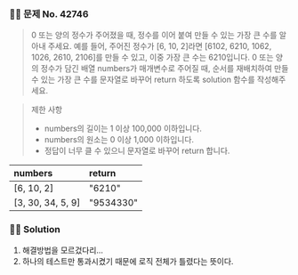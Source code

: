 ### 🧑‍💻 문제 No. 42746

> 0 또는 양의 정수가 주어졌을 때, 정수를 이어 붙여 만들 수 있는 가장 큰 수를 알아내 주세요.
> 예를 들어, 주어진 정수가 [6, 10, 2]라면 [6102, 6210, 1062, 1026, 2610, 2106]를 만들 수 있고, 이중 가장 큰 수는 6210입니다.
> 0 또는 양의 정수가 담긴 배열 numbers가 매개변수로 주어질 때, 순서를 재배치하여 만들 수 있는 가장 큰 수를 문자열로 바꾸어 return 하도록 solution 함수를 작성해주세요.

> 제한 사항
>
> - numbers의 길이는 1 이상 100,000 이하입니다.
> - numbers의 원소는 0 이상 1,000 이하입니다.
> - 정답이 너무 클 수 있으니 문자열로 바꾸어 return 합니다.

| numbers           | return    |
| :---------------- | :-------- |
| [6, 10, 2]        | "6210"    |
| [3, 30, 34, 5, 9] | "9534330" |

### 🧑‍💻 Solution

1. 해결방법을 모르겄다리...
2. 하나의 테스트만 통과시켰기 때문에 로직 전체가 틀렸다는 뜻이다.
